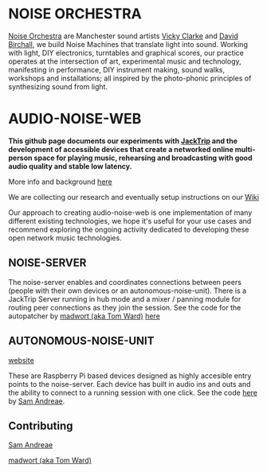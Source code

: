 # NOISE ORCHESTRA

[Noise Orchestra](https://noiseorchestra.org/) are Manchester sound artists [Vicky Clarke](https://vickyclarke.org/about/) and [David Birchall](https://davidmbirchall.com/), we build Noise Machines that translate light into sound.  Working with light, DIY electronics, turntables and graphical scores, our practice operates at the intersection of art, experimental music and technology, manifesting in performance, DIY instrument making, sound walks, workshops and installations; all inspired by the photo-phonic principles of synthesizing sound from light.

# AUDIO-NOISE-WEB

**This github page documents our experiments with [JackTrip](https://github.com/jacktrip/jacktrip) and the development of accessible devices that create a networked online multi-person space for playing music, rehearsing and broadcasting with good audio quality and stable low latency.**

More info and background [here](https://noiseorchestra.org/2020/06/22/announcing-rd-project-for-playing-music-online-together/)

We are collecting our research and eventually setup instructions on our [Wiki](https://github.com/noiseorchestra/noise-audio-web/wiki)

Our approach to creating audio-noise-web is one implementation of many different existing technologies, we hope it's useful for your use cases and recommend exploring the ongoing activity dedicated to developing these open network music technologies.

## NOISE-SERVER

The noise-server enables and coordinates connections between peers (people with their own devices or an autonomous-noise-unit). There is a  JackTrip Server running in hub mode and a mixer / panning module for routing peer connections as they join the session. See the code for the autopatcher by [madwort (aka Tom Ward)](https://github.com/madwort) [here](https://github.com/noiseorchestra/jacktrip_pypatcher)


## AUTONOMOUS-NOISE-UNIT

[website](https://autonomousnoiseunit.co.uk)

These are Raspberry Pi based devices designed as highly accesible entry points to the noise-server. Each device has built in audio ins and outs and the ability to connect to a running session with one click. See the code [here](https://github.com/noiseorchestra/autonomous-noise-unit) by [Sam Andreae](https://www.samandreae.com).


## Contributing
[Sam Andreae](https://www.samandreae.com)

[madwort (aka Tom Ward)](https://github.com/madwort)
